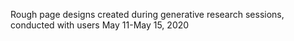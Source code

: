 Rough page designs created during generative research sessions, conducted with users May 11-May 15, 2020
